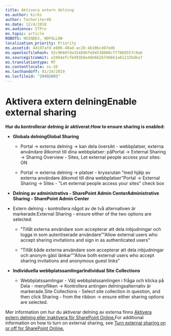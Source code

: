 ```yaml
---
title: Aktivera extern delning
ms.author: kirks
author: Techwriter40
ms.date: 12/4/2018
ms.audience: ITPro
ms.topic: article
ROBOTS: NOINDEX, NOFOLLOW
localization_priority: Priority
ms.assetid: 4d197afd-e806-40ad-ac20-4b10bc497edb
ms.openlocfilehash: 92c9660fda35489bfe94538800cff7060557c9a6
ms.sourcegitcommit: e2864efcfb493b6e46b662b746661a61232bdba7
ms.translationtype: MT
ms.contentlocale: sv-SE
ms.lasthandoff: 01/24/2019
ms.locfileid: "29492093"
---
```

# <a name="enable-external-sharing"></a><span data-ttu-id="84f22-102">Aktivera extern delning</span><span class="sxs-lookup"><span data-stu-id="84f22-102">Enable external sharing</span></span>

 <span data-ttu-id="84f22-103">**Hur du kontrollerar delning är aktiverat:**</span><span class="sxs-lookup"><span data-stu-id="84f22-103">**How to ensure sharing is enabled:**</span></span>
  
- <span data-ttu-id="84f22-104">**Globala delning**</span><span class="sxs-lookup"><span data-stu-id="84f22-104">**Global Sharing**</span></span>
    
  - <span data-ttu-id="84f22-105">Portal -\> externa delning -\> kan dela översikt - webbplatser, externa användare åtkomst till dina webbplatser: på</span><span class="sxs-lookup"><span data-stu-id="84f22-105">Portal -\> External Sharing -\> Sharing Overview - Sites, Let external people access your sites: ON</span></span>
    
  - <span data-ttu-id="84f22-106">Portal -\> externa delning -\> platser - kryssrutan ”med hjälp av externa användare åtkomst till dina webbplatser”</span><span class="sxs-lookup"><span data-stu-id="84f22-106">Portal -\> External Sharing -\> Sites - "Let external people access your sites" check box</span></span>
    
- <span data-ttu-id="84f22-107">**Delning av administrativa - SharePoint Admin Center**</span><span class="sxs-lookup"><span data-stu-id="84f22-107">**Administrative Sharing - SharePoint Admin Center**</span></span>
    
- <span data-ttu-id="84f22-108">Extern delning - kontrollera något av de två alternativen är markerade:</span><span class="sxs-lookup"><span data-stu-id="84f22-108">External Sharing - ensure either of the two options are selected:</span></span>
    
  - <span data-ttu-id="84f22-109">”Tillåt externa användare som accepterar att dela inbjudningar och logga in som autentiserade användare”</span><span class="sxs-lookup"><span data-stu-id="84f22-109">"Allow external users who accept sharing invitations and sign in as authenticated users"</span></span>
    
  - <span data-ttu-id="84f22-110">”Tillåt både externa användare som accepterar att dela inbjudningar och anonym gäst länkar”</span><span class="sxs-lookup"><span data-stu-id="84f22-110">"Allow both external users who accept sharing invitations and anonymous guest links"</span></span>
    
- <span data-ttu-id="84f22-111">**Individuella webbplatssamlingar**</span><span class="sxs-lookup"><span data-stu-id="84f22-111">**Individual Site Collections**</span></span>
    
  - <span data-ttu-id="84f22-112">Webbplatssamlingar - Välj webbplatssamlingen i fråga och klicka på Dela - menyfliken -\> Kontrollera antingen delningsalternativ är markerade.</span><span class="sxs-lookup"><span data-stu-id="84f22-112">Site Collections - Select site collection in question, and then click Sharing - from the ribbon -\> ensure either sharing options are selected.</span></span>
    
<span data-ttu-id="84f22-113">Mer information om hur du aktiverar delning av externa finns [Aktivera extern delning eller inaktivera för SharePoint Online.](https://go.microsoft.com/fwlink/?linkid=2047681&amp;clcid=0x409)</span><span class="sxs-lookup"><span data-stu-id="84f22-113">For additional information on how to turn on external sharing, see [Turn external sharing on or off for SharePoint Online.](https://go.microsoft.com/fwlink/?linkid=2047681&amp;clcid=0x409)</span></span>
  

